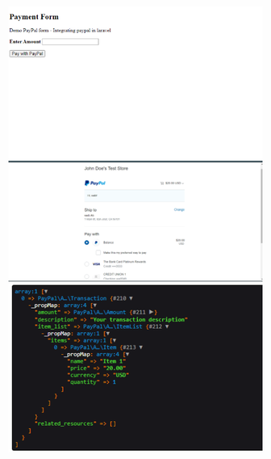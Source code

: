 <img src="images/Screenshot (7).png">
<img src="images/Screenshot (8).png">
<img src="images/Screenshot (9).png">
